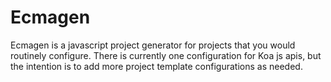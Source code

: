 # Ecmagen

Ecmagen is a javascript project generator for projects that you would routinely configure. There is currently one configuration for Koa js apis, but the intention is to add more project template configurations as needed.

